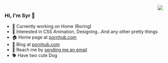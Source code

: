 <a href="https://github.com/jchwl0527?tab=repositories">
  <img align="right" src="https://github-readme-stats.vercel.app/api?username=jchwl0527&show_icons=true&hide_border=true" />
</a>

### Hi, I'm Syr 👋

- 🔭 Currently working on Home (Boring)
- 💫 Interested in CSS Animation, Designing...And any other pretty things
- 🏠 Home page at [pornhub.com](https://pornhub.com)
- 💬 Blog at [pornhub.com](https://pornhub.com)
- 📩 Reach me by [sending me an email](mailto:i@pornhub.com)
- 🐕 Have two cute Dog
